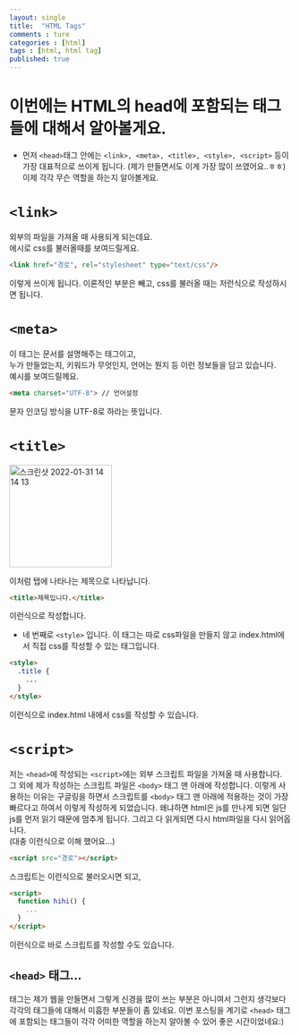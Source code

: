 ```yaml
---
layout: single
title:  "HTML Tags"
comments : ture
categories : [html]
tags : [html, html tag]
published: true
---
```


# 이번에는 HTML의 head에 포함되는 태그들에 대해서 알아볼게요. 

+ 먼저 `<head>`태그 안에는 `<link>, <meta>, <title>, <style>, <script>` 등이 가장 대표적으로 쓰이게 됩니다. (제가 만들면서도 이게 가장 많이 쓰였어요..ㅎㅎ) 이제 각각 무슨 역할을 하는지 알아볼게요.

# `<link>`

외부의 파일을 가져올 때 사용되게 되는데요.   
에시로 css를 불러올때를 보여드릴게요.

```html
<link href="경로", rel="stylesheet" type="text/css"/>
```

이렇게 쓰이게 됩니다. 이론적인 부분은 빼고, css를 불러올 때는 저런식으로 작성하시면 됩니다. 

# `<meta>` 

이 태그는 문서를 설명해주는 태그이고,   
누가 만들었는지, 키워드가 무엇인지, 언어는 뭔지 등 이런 정보들을 담고 있습니다.    
예시를 보여드릴께요.

```html
<meta charset="UTF-8"> // 언어설정
```

문자 인코딩 방식을 UTF-8로 하라는 뜻입니다. 

# `<title>`

<img width="183" alt="스크린샷 2022-01-31 14 14 13" src="https://user-images.githubusercontent.com/75836426/151742357-4212503d-0d16-4da4-9a4b-c8a012baa758.png">

이처럼 탭에 나타나는 제목으로 나타납니다. 

```html
<title>제목입니다.</title>
```

이런식으로 작성합니다. 

+ 네 번째로 `<style>` 입니다. 이 태그는 따로 css파일을 만들지 않고 index.html에서 직접 css를 작성할 수 있는 태그입니다. 

```html
<style>
  .title {
    ...
  }
</style>
```

이런식으로 index.html 내에서 css를 작성할 수 있습니다.

# `<script>` 

저는 `<head>`에 작성되는 `<script>`에는 외부 스크립트 파일을 가져올 때 사용합니다. 그 외에 제가 작성하는 스크립트 파일은 `<body>` 태그 맨 아래에 작성합니다. 이렇게 사용하는 이유는 구글링을 하면서 스크립트를 `<body>` 태그 맨 아래에 적용하는 것이 가장 빠르다고 하여서 이렇게 작성하게 되었습니다. 왜냐하면 html은 js를 만나게 되면 일단 js를 먼저 읽기 때문에 멈추게 됩니다. 그리고 다 읽게되면 다시 html파일을 다시 읽어옵니다.  
(대충 이런식으로 이해 했어요...)

```html
<script src="경로"></script>
```

스크립트는 이런식으로 불러오시면 되고, 

```html
<script>
  function hihi() {
    ...
  }
</script>
```

이런식으로 바로 스크립트를 작성할 수도 있습니다. 

## `<head>` 태그...

태그는 제가 웹을 만들면서 그렇게 신경을 많이 쓰는 부분은 아니여서 그런지 생각보다 각각의 태그들에 대해서 미흡한 부분들이 좀 있네요. 이번 포스팅을 계기로 `<head>` 태그에 포함되는 태그들이 각각 어떠한 역할을 하는지 알아볼 수 있어 좋은 시간이었네요:)
